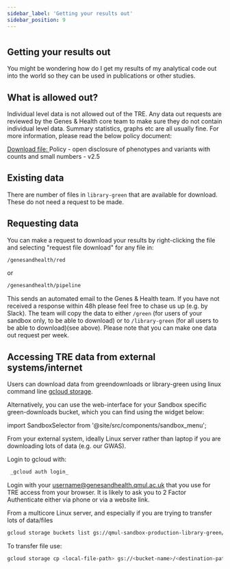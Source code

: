 ```yaml
---
sidebar_label: 'Getting your results out'
sidebar_position: 9
---
```


# 

## Getting your results out

You might be wondering how do I get my results of my analytical code 
out into the world so they can be used in publications or other studies. 

## What is allowed out?
Individual level data is not allowed out of the TRE. Any data out requests are reviewed by the Genes & Health core team to make sure they do not contain individual level data. Summary statistics, graphs etc are all usually fine. For more information, please read the below policy document:

[Download file: ](files/Policy_v2.5.pdf) Policy - open disclosure of phenotypes and variants with counts and small numbers - v2.5

## Existing data
There are number of files in `library-green` that are available for download. These do not need a request to be made.

## Requesting data
You can make a request to download your results by right-clicking the file and selecting "request file download" for any file in:

```bash
/genesandhealth/red
```
or

```bash
/genesandhealth/pipeline
```

 This sends an automated email to the Genes & Health team. If you have not received a response within 48h please feel free to chase us up (e.g. by Slack). The team will copy the data to either `/green` (for users of your sandbox only, to be able to download) or to `/library-green` (for all users to be able to download)(see above). Please note that you can make one data out request per week.

## Accessing TRE data from external systems/internet

Users can download data from greendownloads or library-green using linux command line [gcloud storage](https://cloud.google.com/storage/docs).

Alternatively, you can use the web-interface for your Sandbox specific green-downloads bucket, which you can find using the widget below:



import SandboxSelector from '@site/src/components/sandbox_menu';

<SandboxSelector />

From your external system, ideally Linux server rather than laptop if you are downloading lots of data (e.g. our GWAS).

Login to gcloud with:

```bash
 _gcloud auth login_
```

Login with your [username@genesandhealth.qmul.ac.uk](mailto:username@genesandhealth.qmul.ac.uk) that you use for TRE access from your browser. It is likely to ask you to 2 Factor Authenticate either via phone or via a website link.

From a multicore Linux server, and especially if you are trying to transfer lots of data/files

```bash
gcloud storage buckets list gs://qmul-sandbox-production-library-green/_
```

To transfer file use:

```bash
gcloud storage cp <local-file-path> gs://<bucket-name>/<destination-path>
```